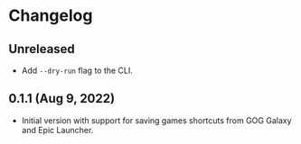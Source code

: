 # Changelog

## Unreleased

- Add `--dry-run` flag to the CLI.

## 0.1.1 (Aug 9, 2022)

- Initial version with support for saving games shortcuts from GOG
  Galaxy and Epic Launcher.
